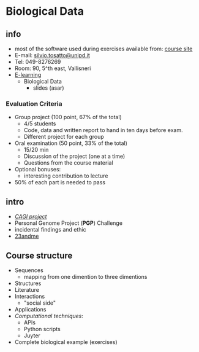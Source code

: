# Biological Data

## info

* most of the software used during exercises available from: [course site](http://protein.bio.unipd.it)
* E-mail: silvio.tosatto@unipd.it
* Tel: 049-8276269
* Room: 90, 5^th east, Vallisneri
* [E-learning](http://elearning.unipd.it/dsb/)
  * Biological Data
    * slides (asar)

### Evaluation Criteria

* Group project (100 point, 67% of the total)
  * 4/5 students
  * Code, data and written report to hand in ten days before exam.
  * Different project for each group
* Oral examination (50 point, 33% of the total)
  * 15/20 min
  * Discussion of the project (one at a time)
  * Questions from the course material
* Optional bonuses:
  * interesting contribution to lecture
* 50% of each part is needed to pass

## intro

* [_CAGI project_](http://www.genomeinterpretation.org/)
* Personal Genome Project (__PGP__) Challenge
* incidental findings and ethic
* [23andme](https://www.23andme.com/en-int/)

## Course structure

* Sequences
  * mapping from one dimention to three dimentions
* Structures
* Literature
* Interactions
  * "social side"
* Applications
* _Computational techniques_:
  * APIs
  * Python scripts
  * Juyter
* Complete biological example (exercises)

